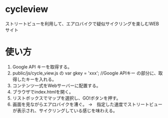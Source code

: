 # cycleview
ストリートビューを利用して、エアロバイクで疑似サイクリングを楽しむWEBサイト

# 使い方
1. Google API キーを取得する。
2. public/js/cycle_view.js の var gkey = 'xxx'; //Google APIキー の部分に、取得したキーを入れる。
3. コンテンツ一式をWebサーバーに配置する。
4. ブラウザでindex.htmlを開く。
5. リストボックスでマップを選択し、GO!ボタンを押す。
6. 画面を見ながらエアロバイクを漕ぐ。
→　指定した速度でストリートビューが表示され、サイクリングしている感じを味わえる。
